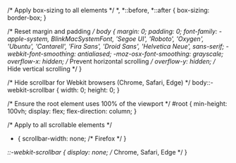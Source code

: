/* Apply box-sizing to all elements */
*,
*::before,
*::after {
  box-sizing: border-box;
}

/* Reset margin and padding */
body {
  margin: 0;
  padding: 0;
  font-family: -apple-system, BlinkMacSystemFont, 'Segoe UI', 'Roboto', 'Oxygen',
    'Ubuntu', 'Cantarell', 'Fira Sans', 'Droid Sans', 'Helvetica Neue', sans-serif;
  -webkit-font-smoothing: antialiased;
  -moz-osx-font-smoothing: grayscale;
  overflow-x: hidden; /* Prevent horizontal scrolling */
  overflow-y: hidden; /* Hide vertical scrolling */
}

/* Hide scrollbar for Webkit browsers (Chrome, Safari, Edge) */
body::-webkit-scrollbar {
  width: 0;
  height: 0;
}

/* Ensure the root element uses 100% of the viewport */
#root {
  min-height: 100vh;
  display: flex;
  flex-direction: column;
}

/* Apply to all scrollable elements */
* {
  scrollbar-width: none; /* Firefox */
}

*::-webkit-scrollbar {
  display: none; /* Chrome, Safari, Edge */
}
